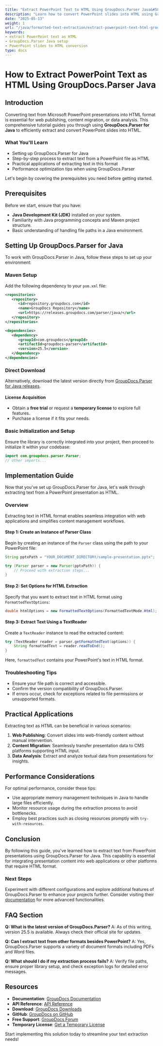 ```yaml
---
title: "Extract PowerPoint Text to HTML Using GroupDocs.Parser Java&#58; A Comprehensive Guide"
description: "Learn how to convert PowerPoint slides into HTML using GroupDocs.Parser for Java. Follow this step-by-step guide to enhance your web publishing and content migration processes."
date: "2025-05-13"
weight: 1
url: "/java/formatted-text-extraction/extract-powerpoint-text-html-groupdocs-parser-java/"
keywords:
- extract PowerPoint text as HTML
- GroupDocs.Parser Java setup
- PowerPoint slides to HTML conversion
type: docs
---
```

# How to Extract PowerPoint Text as HTML Using GroupDocs.Parser Java

## Introduction

Converting text from Microsoft PowerPoint presentations into HTML format is essential for web publishing, content migration, or data analysis. This comprehensive tutorial guides you through using **GroupDocs.Parser for Java** to efficiently extract and convert PowerPoint slides into HTML.

### What You'll Learn
- Setting up GroupDocs.Parser for Java
- Step-by-step process to extract text from a PowerPoint file as HTML
- Practical applications of extracting text in this format
- Performance optimization tips when using GroupDocs.Parser

Let's begin by covering the prerequisites you need before getting started.

## Prerequisites

Before we start, ensure that you have:
- **Java Development Kit (JDK)** installed on your system.
- Familiarity with Java programming concepts and Maven project structure.
- Basic understanding of handling file paths in a Java environment.

## Setting Up GroupDocs.Parser for Java

To work with GroupDocs.Parser in Java, follow these steps to set up your environment:

### Maven Setup

Add the following dependency to your `pom.xml` file:

```xml
<repositories>
   <repository>
      <id>repository.groupdocs.com</id>
      <name>GroupDocs Repository</name>
      <url>https://releases.groupdocs.com/parser/java/</url>
   </repository>
</repositories>

<dependencies>
   <dependency>
      <groupId>com.groupdocs</groupId>
      <artifactId>groupdocs-parser</artifactId>
      <version>25.5</version>
   </dependency>
</dependencies>
```

### Direct Download

Alternatively, download the latest version directly from [GroupDocs.Parser for Java releases](https://releases.groupdocs.com/parser/java/).

#### License Acquisition
- Obtain a **free trial** or request a **temporary license** to explore full features.
- Purchase a license if it fits your needs.

### Basic Initialization and Setup

Ensure the library is correctly integrated into your project, then proceed to initialize it within your codebase:

```java
import com.groupdocs.parser.Parser;
// other imports...
```

## Implementation Guide

Now that you've set up GroupDocs.Parser for Java, let's walk through extracting text from a PowerPoint presentation as HTML.

### Overview
Extracting text in HTML format enables seamless integration with web applications and simplifies content management workflows. 

#### Step 1: Create an Instance of Parser Class
Begin by creating an instance of the `Parser` class using the path to your PowerPoint file:

```java
String pptxPath = "YOUR_DOCUMENT_DIRECTORY/sample-presentation.pptx";

try (Parser parser = new Parser(pptxPath)) {
    // Proceed with extraction steps...
}
```

#### Step 2: Set Options for HTML Extraction
Specify that you want to extract text in HTML format using `FormattedTextOptions`:

```java
double htmlOptions = new FormattedTextOptions(FormattedTextMode.Html);
```

#### Step 3: Extract Text Using a TextReader
Create a `TextReader` instance to read the extracted content:

```java
try (TextReader reader = parser.getFormattedText(options)) {
    String formattedText = reader.readToEnd();
}
```

Here, `formattedText` contains your PowerPoint's text in HTML format.

### Troubleshooting Tips
- Ensure your file path is correct and accessible.
- Confirm the version compatibility of GroupDocs.Parser.
- If errors occur, check for exceptions related to file permissions or unsupported formats.

## Practical Applications
Extracting text as HTML can be beneficial in various scenarios:
1. **Web Publishing**: Convert slides into web-friendly content without manual intervention.
2. **Content Migration**: Seamlessly transfer presentation data to CMS platforms supporting HTML input.
3. **Data Analysis**: Extract and analyze textual data from presentations for insights.

## Performance Considerations
For optimal performance, consider these tips:
- Use appropriate memory management techniques in Java to handle large files efficiently.
- Monitor resource usage during the extraction process to avoid bottlenecks.
- Employ best practices such as closing resources promptly with `try-with-resources`.

## Conclusion
By following this guide, you've learned how to extract text from PowerPoint presentations using GroupDocs.Parser for Java. This capability is essential for integrating presentation content into web applications or other platforms that require HTML format.

### Next Steps
Experiment with different configurations and explore additional features of GroupDocs.Parser to enhance your projects further. Consider visiting their [documentation](https://docs.groupdocs.com/parser/java/) for more advanced functionalities.

## FAQ Section
**Q: What is the latest version of GroupDocs.Parser?**
A: As of this writing, version 25.5 is available. Always check their official site for updates.

**Q: Can I extract text from other formats besides PowerPoint?**
A: Yes, GroupDocs.Parser supports a variety of document formats including PDFs and Word files.

**Q: What should I do if my extraction process fails?**
A: Verify file paths, ensure proper library setup, and check exception logs for detailed error messages.

## Resources
- **Documentation**: [GroupDocs Documentation](https://docs.groupdocs.com/parser/java/)
- **API Reference**: [API Reference](https://reference.groupdocs.com/parser/java)
- **Download**: [GroupDocs Downloads](https://releases.groupdocs.com/parser/java/)
- **GitHub**: [GroupDocs on GitHub](https://github.com/groupdocs-parser/GroupDocs.Parser-for-Java)
- **Free Support**: [GroupDocs Forum](https://forum.groupdocs.com/c/parser)
- **Temporary License**: [Get a Temporary License](https://purchase.groupdocs.com/temporary-license/) 

Start implementing this solution today to streamline your text extraction needs!
